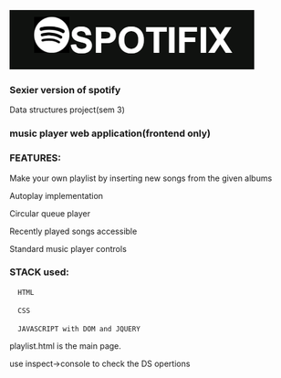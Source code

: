 ![spot Logo](https://raw.githubusercontent.com/prajvalsudhir/SPOTIFIX/master/SPOTIFIX/images/stack%20player%20-%20Google%20Chrome%2014-11-2019%2002_03_33%20(2).png)

### Sexier version of spotify

Data structures project(sem 3)

### music player web application(frontend only)

### FEATURES:

 Make your own playlist by inserting new songs from the given albums 
 
 Autoplay implementation
 
 Circular queue player
 
 Recently played songs accessible
 
 Standard music player controls
 
### STACK used:

      HTML
      
      CSS
      
      JAVASCRIPT with DOM and JQUERY


playlist.html is the main page.

use inspect->console to check the DS opertions
